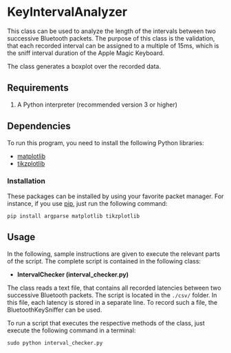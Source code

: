 # KeyIntervalAnalyzer

This class can be used to analyze the length of the intervals between two successive Bluetooth packets. The purpose of this class is the validation, that each recorded interval can be assigned to a multiple of 15ms, which is the sniff interval duration of the Apple Magic Keyboard.

The class generates a boxplot over the recorded data. 

## Requirements

1. A Python interpreter (recommended version 3 or higher)

## Dependencies

To run this program, you need to install the following Python libraries:

  * [matplotlib](https://pypi.org/project/matplotlib/)
  * [tikzplotlib](https://pypi.org/project/tikzplotlib/)
  
### Installation

These packages can be installed by using your favorite packet manager. For instance, if you use [pip](https://pip.pypa.io/en/stable/), just run the following command:

```
pip install argparse matplotlib tikzplotlib
```

## Usage

In the following, sample instructions are given to execute the relevant parts of the script. The complete script is contained in the following class:
 
 * **IntervalChecker (interval_checker.py)**

The class reads a text file, that contains all recorded latencies between two successive Bluetooth packets. The script is located in the ```./csv/``` folder. In this file, each latency is stored in a separate line. To record such a file, the BluetoothKeySniffer can be used.
 
To run a script that executes the respective methods of the class, just execute the following command in a terminal:

```
sudo python interval_checker.py
```
